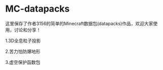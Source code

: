 # MC-datapacks
这里保存了作者3156的简单的Minecraft数据包(datapacks)作品，欢迎大家使用，讨论和分享！

1.3D全息粒子投影

2.苦力怕防爆地形

3.虚空保护函数包
